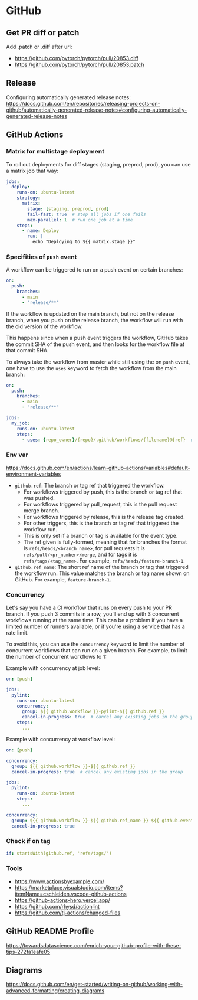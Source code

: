 # GitHub

## Get PR diff or patch

Add .patch or .diff after url:

- <https://github.com/pytorch/pytorch/pull/20853.diff>
- <https://github.com/pytorch/pytorch/pull/20853.patch>

## Release

Configuring automatically generated release notes: <https://docs.github.com/en/repositories/releasing-projects-on-github/automatically-generated-release-notes#configuring-automatically-generated-release-notes>

## GitHub Actions

### Matrix for multistage deployment

To roll out deployments for diff stages (staging, preprod, prod), you can use a matrix job that way:

```yaml
jobs:
  deploy:
    runs-on: ubuntu-latest
    strategy:
      matrix:
        stage: [staging, preprod, prod]
        fail-fast: true  # stop all jobs if one fails
        max-parallel: 1  # run one job at a time
    steps:
      - name: Deploy
        run: |
          echo "Deploying to ${{ matrix.stage }}"
```

### Specifities of `push` event

A workflow can be triggered to run on a push event on certain branches:

```yaml
on:
  push:
    branches:
      - main
      - "release/**"
```

If the workflow is updated on the main branch, but not on the release branch, when you push on the release branch, the workflow will run with the old version of the workflow.

This happens since when a push event triggers the workflow, GitHub takes the commit SHA of the push event, and then looks for the workflow file at that commit SHA.

To always take the workflow from master while still using the on `push` event, one have to use the `uses` keyword to fetch the workflow from the main branch:

```yaml
on:
  push:
    branches:
      - main
      - "release/**"

jobs:
  my_job:
    runs-on: ubuntu-latest
    steps:
      - uses: {repo_owner}/{repo}/.github/workflows/{filename}@{ref}  # replace ref by main/master
```

### Env var

<https://docs.github.com/en/actions/learn-github-actions/variables#default-environment-variables>

- `github.ref`: The branch or tag ref that triggered the workflow.
  - For workflows triggered by push, this is the branch or tag ref that was pushed.
  - For workflows triggered by pull_request, this is the pull request merge branch.
  - For workflows triggered by release, this is the release tag created.
  - For other triggers, this is the branch or tag ref that triggered the workflow run.
  - This is only set if a branch or tag is available for the event type.
  - The ref given is fully-formed, meaning that for branches the format is `refs/heads/<branch_name>`, for pull requests it is `refs/pull/<pr_number>/merge`, and for tags it is `refs/tags/<tag_name>`. For example, `refs/heads/feature-branch-1`.
- `github.ref_name`: The short ref name of the branch or tag that triggered the workflow run. This value matches the branch or tag name shown on GitHub. For example, `feature-branch-1`.

### Concurrency

Let's say you have a CI workflow that runs on every push to your PR branch. If you push 3 commits in a row, you'll end up with 3 concurrent workflows running at the same time. This can be a problem if you have a limited number of runners available, or if you're using a service that has a rate limit.

To avoid this, you can use the `concurrency` keyword to limit the number of concurrent workflows that can run on a given branch. For example, to limit the number of concurrent workflows to 1:

Example with concurrency at job level:

```yaml
on: [push]

jobs:
  pylint:
    runs-on: ubuntu-latest
    concurrency:
      group: ${{ github.workflow }}-pylint-${{ github.ref }}
      cancel-in-progress: true  # cancel any existing jobs in the group
    steps:
      ...
```

Example with concurrency at workflow level:

```yaml
on: [push]

concurrency:
  group: ${{ github.workflow }}-${{ github.ref }}
  cancel-in-progress: true  # cancel any existing jobs in the group

jobs:
  pylint:
    runs-on: ubuntu-latest
    steps:
      ...
```

```yaml
concurrency:
  group: ${{ github.workflow }}-${{ github.ref_name }}-${{ github.event.pull_request.number || github.sha }}
  cancel-in-progress: true
```

### Check if on tag

```yaml
if: startsWith(github.ref, 'refs/tags/')
```

### Tools

- <https://www.actionsbyexample.com/>
- <https://marketplace.visualstudio.com/items?itemName=cschleiden.vscode-github-actions>
- <https://github-actions-hero.vercel.app/>
- <https://github.com/rhysd/actionlint>
- <https://github.com/tj-actions/changed-files>

## GitHub README Profile

<https://towardsdatascience.com/enrich-your-github-profile-with-these-tips-272fa1eafe05>

## Diagrams

<https://docs.github.com/en/get-started/writing-on-github/working-with-advanced-formatting/creating-diagrams>
